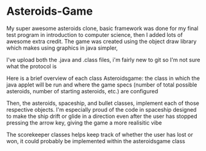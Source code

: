 # Asteroids-Game
My super awesome asteroids clone, basic framework was done for 
my final test program in introduction to computer science, then I added lots of awesome extra credit. 
The game was created using the object draw library which makes using graphics in java simpler,

I've upload both the .java and .class files, i'm fairly new to git so I'm not sure what the protocol is

Here is a brief overview of each class
Asteroidsgame: the class in which the java applet will be run and 
where the game specs (number of total possible asteroids, number of starting asteroids, etc.) are configured 

Then, the asteroids, spaceship, and bullet classes, implement each of those respective objects. I'm especially proud
of the code in spaceship designed to make the ship drift or glide in a direction even after the user has stopped
pressing the arrow key, giving the game a more realisitic vibe

The scorekeeper classes helps keep track of whether the user has lost or won, it could probably be implemented within
the asteroidsgame class
